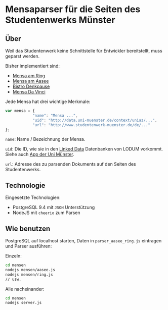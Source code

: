 # Mensaparser für die Seiten des Studentenwerks Münster

## Über

Weil das Studentenwerk keine Schnittstelle für Entwickler bereitstellt, muss geparst werden.

Bisher implementiert sind:

* [Mensa am Ring](http://www.studentenwerk-muenster.de/de/essen-a-trinken/mensen/mensa-am-ring)
* [Mensa am Aasee](http://www.studentenwerk-muenster.de/de/essen-a-trinken/mensen/mensa-am-aasee)
* [Bistro Denkpause](http://www.studentenwerk-muenster.de/de/essen-a-trinken/bistros-a-cafes/denkpause)
* [Mensa Da Vinci](http://www.studentenwerk-muenster.de/de/essen-a-trinken/mensen/da-vinci)

Jede Mensa hat drei wichtige Merkmale:

```Javascript
var mensa = {
			"name": "Mensa ...",
			"uid": "http://data.uni-muenster.de/context/uniaz/...",
			"url": "http://www.studentenwerk-muenster.de/de/..."
};
```

`name`: Name / Bezeichnung der Mensa.

`uid`: Die ID, wie sie in den [Linked Data](http://www.lodum.de) Datenbanken von LODUM vorkommt. Siehe auch [App der Uni Münster](http://app.uni-muenster.de).

`url`: Adresse des zu parsenden Dokuments auf den Seiten des Studentenwerks.

## Technologie

Eingesetzte Technologien:

* PostgreSQL 9.4 mit `JSON` Unterstützung
* NodeJS mit `cheerio` zum Parsen

## Wie benutzen

PostgreSQL auf localhost starten, Daten in `parser_aasee_ring.js` eintragen und Parser ausführen:

Einzeln:

```bash
cd mensen
nodejs mensen/aasee.js
nodejs mensen/ring.js
// usw.
```

Alle nacheinander:

```bash
cd mensen
nodejs server.js
```
